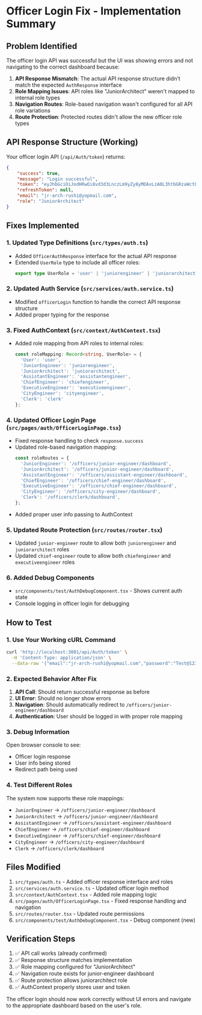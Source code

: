 # Officer Login Fix - Implementation Summary

## Problem Identified
The officer login API was successful but the UI was showing errors and not navigating to the correct dashboard because:

1. **API Response Mismatch**: The actual API response structure didn't match the expected `AuthResponse` interface
2. **Role Mapping Issues**: API roles like "JuniorArchitect" weren't mapped to internal role types
3. **Navigation Routes**: Role-based navigation wasn't configured for all API role variations
4. **Route Protection**: Protected routes didn't allow the new officer role types

## API Response Structure (Working)
Your officer login API (`/api/Auth/token`) returns:
```json
{
    "success": true,
    "message": "Login successful",
    "token": "eyJhbGciOiJodHRwOi8vd3d3LnczLm9yZy8yMDAxLzA0L3htbGRzaWctbW9yZSNobWFjLXNoYTI1NiIsInR5cCI6IkpXVCJ9...",
    "refreshToken": null,
    "email": "jr-arch-rushi@yopmail.com",
    "role": "JuniorArchitect"
}
```

## Fixes Implemented

### 1. Updated Type Definitions (`src/types/auth.ts`)
- Added `OfficerAuthResponse` interface for the actual API response
- Extended `UserRole` type to include all officer roles:
  ```typescript
  export type UserRole = 'user' | 'juniorengineer' | 'juniorarchitect' | 'assistantengineer' | 'chiefengineer' | 'executiveengineer' | 'cityengineer' | 'clerk';
  ```

### 2. Updated Auth Service (`src/services/auth.service.ts`)
- Modified `officerLogin` function to handle the correct API response structure
- Added proper typing for the response

### 3. Fixed AuthContext (`src/context/AuthContext.tsx`)
- Added role mapping from API roles to internal roles:
  ```typescript
  const roleMapping: Record<string, UserRole> = {
    'User': 'user',
    'JuniorEngineer': 'juniorengineer',
    'JuniorArchitect': 'juniorarchitect',
    'AssistantEngineer': 'assistantengineer',
    'ChiefEngineer': 'chiefengineer',
    'ExecutiveEngineer': 'executiveengineer',
    'CityEngineer': 'cityengineer',
    'Clerk': 'clerk'
  };
  ```

### 4. Updated Officer Login Page (`src/pages/auth/OfficerLoginPage.tsx`)
- Fixed response handling to check `response.success`
- Updated role-based navigation mapping:
  ```typescript
  const roleRoutes = {
    'JuniorEngineer': '/officers/junior-engineer/dashboard',
    'JuniorArchitect': '/officers/junior-engineer/dashboard',
    'AssistantEngineer': '/officers/assistant-engineer/dashboard', 
    'ChiefEngineer': '/officers/chief-engineer/dashboard',
    'ExecutiveEngineer': '/officers/chief-engineer/dashboard',
    'CityEngineer': '/officers/city-engineer/dashboard',
    'Clerk': '/officers/clerk/dashboard',
  };
  ```
- Added proper user info passing to AuthContext

### 5. Updated Route Protection (`src/routes/router.tsx`)
- Updated `junior-engineer` route to allow both `juniorengineer` and `juniorarchitect` roles
- Updated `chief-engineer` route to allow both `chiefengineer` and `executiveengineer` roles

### 6. Added Debug Components
- `src/components/test/AuthDebugComponent.tsx` - Shows current auth state
- Console logging in officer login for debugging

## How to Test

### 1. Use Your Working cURL Command
```bash
curl 'http://localhost:3001/api/Auth/token' \
  -H 'Content-Type: application/json' \
  --data-raw '{"email":"jr-arch-rushi@yopmail.com","password":"Test@123"}'
```

### 2. Expected Behavior After Fix
1. **API Call**: Should return successful response as before
2. **UI Error**: Should no longer show errors
3. **Navigation**: Should automatically redirect to `/officers/junior-engineer/dashboard`
4. **Authentication**: User should be logged in with proper role mapping

### 3. Debug Information
Open browser console to see:
- Officer login response
- User info being stored
- Redirect path being used

### 4. Test Different Roles
The system now supports these role mappings:
- `JuniorEngineer` → `/officers/junior-engineer/dashboard`
- `JuniorArchitect` → `/officers/junior-engineer/dashboard` 
- `AssistantEngineer` → `/officers/assistant-engineer/dashboard`
- `ChiefEngineer` → `/officers/chief-engineer/dashboard`
- `ExecutiveEngineer` → `/officers/chief-engineer/dashboard`
- `CityEngineer` → `/officers/city-engineer/dashboard`
- `Clerk` → `/officers/clerk/dashboard`

## Files Modified
1. `src/types/auth.ts` - Added officer response interface and roles
2. `src/services/auth.service.ts` - Updated officer login method
3. `src/context/AuthContext.tsx` - Added role mapping logic
4. `src/pages/auth/OfficerLoginPage.tsx` - Fixed response handling and navigation
5. `src/routes/router.tsx` - Updated route permissions
6. `src/components/test/AuthDebugComponent.tsx` - Debug component (new)

## Verification Steps
1. ✅ API call works (already confirmed)
2. ✅ Response structure matches implementation
3. ✅ Role mapping configured for "JuniorArchitect"
4. ✅ Navigation route exists for junior-engineer dashboard
5. ✅ Route protection allows juniorarchitect role
6. ✅ AuthContext properly stores user and token

The officer login should now work correctly without UI errors and navigate to the appropriate dashboard based on the user's role.